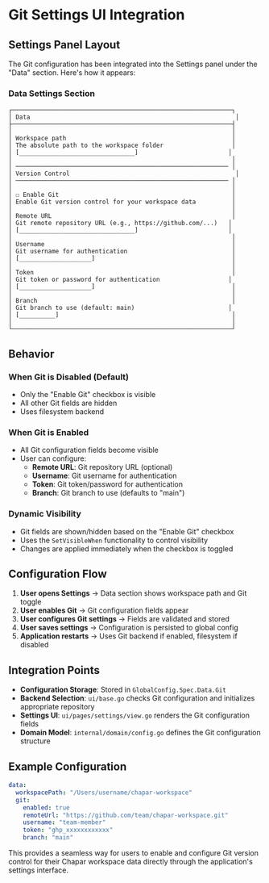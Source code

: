 # Git Settings UI Integration

## Settings Panel Layout

The Git configuration has been integrated into the Settings panel under the "Data" section. Here's how it appears:

### Data Settings Section

```
┌─────────────────────────────────────────────────────────────┐
│ Data                                                         │
├─────────────────────────────────────────────────────────────┤
│                                                             │
│ Workspace path                                              │
│ The absolute path to the workspace folder                   │
│ [________________________________]                         │
│                                                             │
│ ─────────────────────────────────────────────────────────── │
│ Version Control                                              │
│ ─────────────────────────────────────────────────────────── │
│                                                             │
│ ☐ Enable Git                                                │
│ Enable Git version control for your workspace data          │
│                                                             │
│ Remote URL                                                  │
│ Git remote repository URL (e.g., https://github.com/...)   │
│ [________________________________]                         │
│                                                             │
│ Username                                                    │
│ Git username for authentication                             │
│ [____________________]                                      │
│                                                             │
│ Token                                                       │
│ Git token or password for authentication                   │
│ [____________________]                                      │
│                                                             │
│ Branch                                                      │
│ Git branch to use (default: main)                          │
│ [__________]                                                │
│                                                             │
└─────────────────────────────────────────────────────────────┘
```

## Behavior

### When Git is Disabled (Default)
- Only the "Enable Git" checkbox is visible
- All other Git fields are hidden
- Uses filesystem backend

### When Git is Enabled
- All Git configuration fields become visible
- User can configure:
  - **Remote URL**: Git repository URL (optional)
  - **Username**: Git username for authentication
  - **Token**: Git token/password for authentication
  - **Branch**: Git branch to use (defaults to "main")

### Dynamic Visibility
- Git fields are shown/hidden based on the "Enable Git" checkbox
- Uses the `SetVisibleWhen` functionality to control visibility
- Changes are applied immediately when the checkbox is toggled

## Configuration Flow

1. **User opens Settings** → Data section shows workspace path and Git toggle
2. **User enables Git** → Git configuration fields appear
3. **User configures Git settings** → Fields are validated and stored
4. **User saves settings** → Configuration is persisted to global config
5. **Application restarts** → Uses Git backend if enabled, filesystem if disabled

## Integration Points

- **Configuration Storage**: Stored in `GlobalConfig.Spec.Data.Git`
- **Backend Selection**: `ui/base.go` checks Git configuration and initializes appropriate repository
- **Settings UI**: `ui/pages/settings/view.go` renders the Git configuration fields
- **Domain Model**: `internal/domain/config.go` defines the Git configuration structure

## Example Configuration

```yaml
data:
  workspacePath: "/Users/username/chapar-workspace"
  git:
    enabled: true
    remoteUrl: "https://github.com/team/chapar-workspace.git"
    username: "team-member"
    token: "ghp_xxxxxxxxxxxx"
    branch: "main"
```

This provides a seamless way for users to enable and configure Git version control for their Chapar workspace data directly through the application's settings interface.
